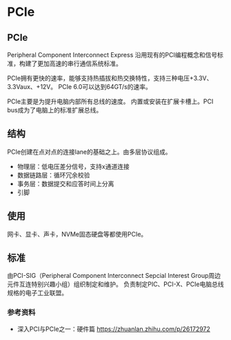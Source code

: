 # PCIe

## PCIe
Peripheral Component Interconnect Express
沿用现有的PCI编程概念和信号标准，构建了更加高速的串行通信系统标准。

PCIe拥有更快的速率，能够支持热插拔和热交换特性，支持三种电压+3.3V、3.3Vaux、+12V。
PCIe 6.0可以达到64GT/s的速率。

PCIe主要是为提升电脑内部所有总线的速度。
内置或安装在扩展卡槽上。PCI bus成为了电脑上的标准扩展总线。


## 结构
PCIe创建在点对点的连接lane的基础之上。由多层协议组成。
- 物理层：低电压差分信号，支持x通道连接
- 数据链路层：循环冗余校验
- 事务层：数据提交和应答时间上分离
- 引脚

## 使用
网卡、显卡、声卡，NVMe固态硬盘等都使用PCIe。


## 标准
由PCI-SIG（Peripheral Component Interconnect Sepcial Interest  Group周边元件互连特别兴趣小组）组织制定和维护。
负责制定PIC、PCI-X、PCIe电脑总线规格的电子工业联盟。


### 参考资料
- 深入PCI与PCIe之一：硬件篇
https://zhuanlan.zhihu.com/p/26172972

